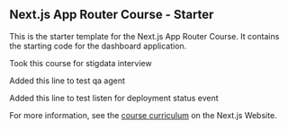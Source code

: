 ## Next.js App Router Course - Starter

This is the starter template for the Next.js App Router Course. It contains the starting code for the dashboard application.

Took this course for stigdata interview

Added this line to test qa agent

Added this line to test listen for deployment status event

For more information, see the [course curriculum](https://nextjs.org/learn) on the Next.js Website.
